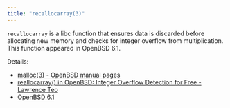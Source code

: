 ```yaml
---
title: "recallocarray(3)"
---
```


`recallocarray` is a  libc function that ensures data is
discarded before allocating new memory and checks for integer overflow from
multiplication. This function appeared in OpenBSD 6.1.

Details:

* [malloc(3) - OpenBSD manual pages](http://man.openbsd.org/recallocarray)
* [reallocarray() in OpenBSD: Integer Overflow Detection for Free - Lawrence Teo](http://lteo.net/blog/2014/10/28/reallocarray-in-openbsd-integer-overflow-detection-for-free/)
* [OpenBSD 6.1](https://openbsd.org/61.html)
